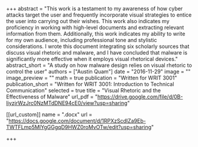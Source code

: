 +++
abstract = "This work is a testament to my awareness of how cyber attacks target the user and frequently incorporate visual strategies to entice the user into carrying out their wishes. This work also indicates my proficiency in working with high-level documents and extracting relevant information from them. Additionally, this work indicates my ability to write for my own audience, including professional tone and stylistic considerations. I wrote this document integrating six scholarly sources that discuss visual rhetoric and malware, and I have concluded that malware is significantly more effective when it employs visual rhetorical devices."
abstract_short = "A study on how malware design relies on visual rhetoric to control the user"
authors = ["Austin Quam"]
date = "2016-11-29"
image = ""
image_preview = ""
math = true
publication = "Written for WRIT 3001"
publication_short = "Written for WRIT 3001: Introduction to Technical Communication"
selected = true
title = "Visual Rhetoric and the Effectiveness of Malware"
url_pdf = "https://drive.google.com/file/d/0B-IiyzjrWzJrc0NzMTdDNE94cE0/view?usp=sharing"


[[url_custom]]
name = ".docx"
url = "https://docs.google.com/document/d/1RPXzScdIZa9Eb-TWTFLmp5MIYgGGgqD9HWZ0roMvOTw/edit?usp=sharing"

+++

